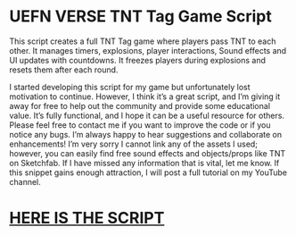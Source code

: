 # UEFN VERSE TNT Tag Game Script
This script creates a full TNT Tag game where players pass TNT to each other. It manages timers, explosions, player interactions, Sound effects and UI updates with countdowns. It freezes players during explosions and resets them after each round.

I started developing this script for my game but unfortunately lost motivation to continue. However, I think it’s a great script, and I’m giving it away for free to help out the community and provide some educational value. It’s fully functional, and I hope it can be a useful resource for others. Please feel free to contact me if you want to improve the code or if you notice any bugs. I’m always happy to hear suggestions and collaborate on enhancements! I’m very sorry I cannot link any of the assets I used; however, you can easily find free sound effects and objects/props like TNT on Sketchfab. If I have missed any information that is vital, let me know. If this snippet gains enough attraction, I will post a full tutorial on my YouTube channel.

# [HERE IS THE SCRIPT](https://dev.epicgames.com/community/snippets/8NRw/fortnite-tnt-tag-game-script-full-gameplay)
